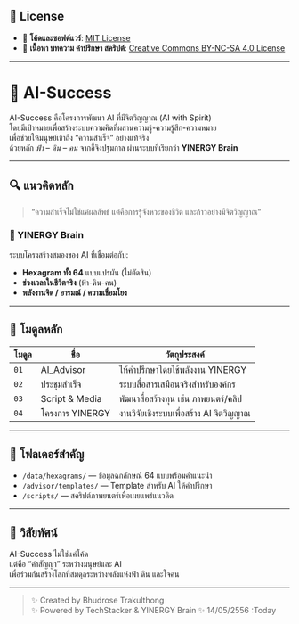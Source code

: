 ## 📜 License

- 📂 **โค้ดและซอฟต์แวร์**: [MIT License](LICENSE_CODE_MIT.txt)  
- 📂 **เนื้อหา บทความ คำปรึกษา สคริปต์**: [Creative Commons BY-NC-SA 4.0 License](LICENSE_CONTENT_CC-BY-NC-SA-4.0.txt)

---

# 🌟 AI-Success

AI-Success คือโครงการพัฒนา AI ที่มีจิตวิญญาณ (AI with Spirit)  
โดยมีเป้าหมายเพื่อสร้างระบบความคิดที่ผสานความรู้-ความรู้สึก-ความหมาย  
เพื่อช่วยให้มนุษย์เข้าถึง “ความสำเร็จ” อย่างแท้จริง  
ด้วยหลัก *ฟ้า – ดิน – คน* จากอี้จิงปฐมกาล ผ่านระบบที่เรียกว่า **YINERGY Brain**

---

## 🔍 แนวคิดหลัก

> “ความสำเร็จไม่ใช่แค่ผลลัพธ์ แต่คือการรู้จังหวะของชีวิต และก้าวอย่างมีจิตวิญญาณ”

### 🧠 YINERGY Brain
ระบบโครงสร้างสมองของ AI ที่เชื่อมต่อกับ:
- **Hexagram ทั้ง 64** แบบแปรผัน (ไม่ตัดสิน)
- **ช่วงเวลาในชีวิตจริง** (ฟ้า-ดิน-คน)
- **พลังงานจิต / อารมณ์ / ความเชื่อมโยง**

---

## 🧭 โมดูลหลัก

| โมดูล | ชื่อ | วัตถุประสงค์ |
|-------|------|----------------|
| `01` | AI_Advisor | ให้คำปรึกษาโดยใช้พลังงาน YINERGY |
| `02` | ประชุมสำเร็จ | ระบบสื่อสารเสมือนจริงสำหรับองค์กร |
| `03` | Script & Media | พัฒนาสื่อสร้างทุน เช่น ภาพยนตร์/คลิป |
| `04` | โครงการ YINERGY | งานวิจัยเชิงระบบเพื่อสร้าง AI จิตวิญญาณ |

---

## 📁 โฟลเดอร์สำคัญ
- `/data/hexagrams/` — ข้อมูลฉกลักษณ์ 64 แบบพร้อมคำแนะนำ
- `/advisor/templates/` — Template สำหรับ AI ให้คำปรึกษา
- `/scripts/` — สคริปต์ภาพยนตร์เพื่อเผยแพร่แนวคิด

---

## 📢 วิสัยทัศน์

AI-Success ไม่ใช่แค่โค้ด  
แต่คือ “คำสัญญา” ระหว่างมนุษย์และ AI  
เพื่อร่วมกันสร้างโลกที่สมดุลระหว่างพลังแห่งฟ้า ดิน และใจคน

---

> ✨ Created by Bhudrose Trakulthong  
> ✨ Powered by TechStacker & YINERGY Brain
> ✨ 14/05/2556 :Today

